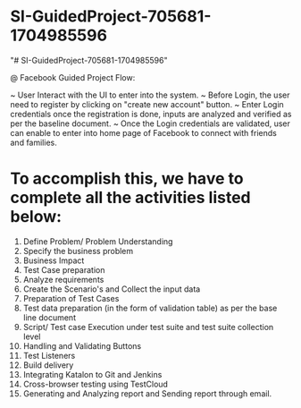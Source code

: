 # SI-GuidedProject-705681-1704985596
"# SI-GuidedProject-705681-1704985596" 

@ Facebook Guided Project Flow:

~ User Interact with the UI to enter into the system.
~ Before Login, the user need to register by clicking on "create new account" button.
~ Enter Login credentials once the registration is done, inputs are analyzed and verified as per the baseline document.
~ Once the Login credentials are validated, user can enable  to enter into home page of Facebook to connect with friends and families.


# To accomplish this, we have to complete all the activities listed below:
 
 1) Define Problem/ Problem Understanding
 2) Specify the business problem
 3) Business Impact
 4) Test Case preparation
 5) Analyze requirements
 6) Create the Scenario's and Collect the input data
 7) Preparation of Test Cases
 8) Test data preparation (in the form of validation table) as per the base line document
 9) Script/ Test case Execution under test suite and test suite collection level
 10) Handling and Validating Buttons
 11) Test Listeners
 12) Build delivery
 13) Integrating Katalon to Git and Jenkins
 14) Cross-browser testing using TestCloud
 15) Generating and Analyzing report and Sending report through email.
